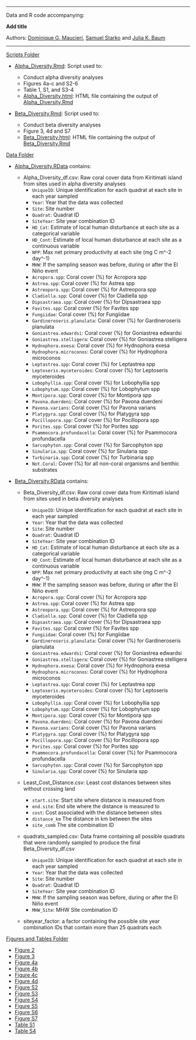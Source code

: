 ****

Data and R code accompanying:

<b>Add title</b>

Authors: [Dominique G. Maucieri](https://dominiquemaucieri.com), [Samuel Starko](https://samstarko.wordpress.com/) and [Julia K. Baum](https://www.juliakbaum.org)

****


[Scripts Folder](scripts/)

* [Alpha_Diversity.Rmd](scripts/Alpha_Diversity.Rmd): Script used to:
	- Conduct alpha diversity analyses
	- Figures 4a-c and S2-6
	- Table 1, S1, and S3-4
	- [Alpha_Diversity.html](scripts/Alpha_Diversity.html): HTML file containing the output of [Alpha_Diversity.Rmd](scripts/Alpha_Diversity.Rmd) 

* [Beta_Diversity.Rmd](scripts/Beta_Diversity.Rmd): Script used to:
	- Conduct beta diversity analyses
	- Figure 3, 4d and S7
	- [Beta_Diversity.html](scripts/Beta_Diversity.html): HTML file containing the output of [Beta_Diversity.Rmd](scripts/Beta_Diversity.Rmd)


[Data Folder](data/)

* [Alpha_Diversity.RData](data/Alpha_Diversity.RData) contains:

	- Alpha_Diversity_df.csv: Raw coral cover data from Kiritimati island from sites used in alpha diversity analyses
		* ```UniqueID```: Unique identification for each quadrat at each site in each year sampled
		* ```Year```: Year that the data was collected
		* ```Site```: Site number
		* ```Quadrat```: Quadrat ID
		* ```SiteYear```: Site year combination ID
		* ```HD_Cat```: Estimate of local human disturbance at each site as a categorical variable
		* ```HD_Cont```: Estimate of local human disturbance at each site as a continuous variable
		* ```NPP```: Max net primary productivity at each site (mg C m^-2 day^-1)
		* ```MHW```: If the sampling season was before, during or after the El Niño event
		* ```Acropora.spp```:  Coral cover (%) for Acropora spp
		* ```Astrea.spp```:  Coral cover (%) for Astrea spp
		* ```Astreopora.spp```:  Coral cover (%) for Astreopora spp
		* ```Cladiella.spp```:  Coral cover (%) for Cladiella spp
		* ```Dipsastraea.spp```:  Coral cover (%) for Dipsastraea spp
		* ```Favites.spp```:  Coral cover (%) for Favites spp
		* ```Fungiidae```:  Coral cover (%) for Fungiidae
		* ```Gardineroseris.planulata```:  Coral cover (%) for Gardineroseris planulata
		* ```Goniastrea.edwardsi```:  Coral cover (%) for Goniastrea edwardsi
		* ```Goniastrea.stelligera```:  Coral cover (%) for Goniastrea stelligera
		* ```Hydnophora.exesa```:  Coral cover (%) for Hydnophora exesa
		* ```Hydnophora.microconos```:  Coral cover (%) for Hydnophora microconos
		* ```Leptastrea.spp```:  Coral cover (%) for Leptastrea spp
		* ```Leptoseris.myceteroides```:  Coral cover (%) for Leptoseris myceteroides
		* ```Lobophyllia.spp```:  Coral cover (%) for Lobophyllia spp 
		* ```Lobophytum.spp```:  Coral cover (%) for Lobophytum spp
		* ```Montipora.spp```:  Coral cover (%) for Montipora spp
		* ```Pavona.duerdeni```:  Coral cover (%) for Pavona duerdeni
		* ```Pavona.varians```:  Coral cover (%) for Pavona varians
		* ```Platygyra.spp```:  Coral cover (%) for Platygyra spp
		* ```Pocillopora.spp```:  Coral cover (%) for Pocillopora spp 
		* ```Porites.spp```:  Coral cover (%) for Porites spp
		* ```Psammocora.profundacella```:  Coral cover (%) for Psammocora profundacella
		* ```Sarcophyton.spp```:  Coral cover (%) for Sarcophyton spp
		* ```Sinularia.spp```:  Coral cover (%) for Sinularia spp
		* ```Turbinaria.spp```:  Coral cover (%) for Turbinaria spp
		* ```Not.Coral```:  Cover (%) for all non-coral organisms and benthic substrates


* [Beta_Diversity.RData](data/Beta_Diversity.RData) contains:

	- Beta_Diversity_df.csv: Raw coral cover data from Kiritimati island from sites used in beta diversity analyses
		* ```UniqueID```: Unique identification for each quadrat at each site in each year sampled
		* ```Year```: Year that the data was collected
		* ```Site```: Site number
		* ```Quadrat```: Quadrat ID
		* ```SiteYear```: Site year combination ID
		* ```HD_Cat```: Estimate of local human disturbance at each site as a categorical variable
		* ```HD_Cont```: Estimate of local human disturbance at each site as a continuous variable
		* ```NPP```: Max net primary productivity at each site (mg C m^-2 day^-1)
		* ```MHW```: If the sampling season was before, during or after the El Niño event
		* ```Acropora.spp```:  Coral cover (%) for Acropora spp
		* ```Astrea.spp```:  Coral cover (%) for Astrea spp
		* ```Astreopora.spp```:  Coral cover (%) for Astreopora spp
		* ```Cladiella.spp```:  Coral cover (%) for Cladiella spp
		* ```Dipsastraea.spp```:  Coral cover (%) for Dipsastraea spp
		* ```Favites.spp```:  Coral cover (%) for Favites spp
		* ```Fungiidae```:  Coral cover (%) for Fungiidae
		* ```Gardineroseris.planulata```:  Coral cover (%) for Gardineroseris planulata
		* ```Goniastrea.edwardsi```:  Coral cover (%) for Goniastrea edwardsi
		* ```Goniastrea.stelligera```:  Coral cover (%) for Goniastrea stelligera
		* ```Hydnophora.exesa```:  Coral cover (%) for Hydnophora exesa
		* ```Hydnophora.microconos```:  Coral cover (%) for Hydnophora microconos
		* ```Leptastrea.spp```:  Coral cover (%) for Leptastrea spp
		* ```Leptoseris.myceteroides```:  Coral cover (%) for Leptoseris myceteroides
		* ```Lobophyllia.spp```:  Coral cover (%) for Lobophyllia spp 
		* ```Lobophytum.spp```:  Coral cover (%) for Lobophytum spp
		* ```Montipora.spp```:  Coral cover (%) for Montipora spp
		* ```Pavona.duerdeni```:  Coral cover (%) for Pavona duerdeni
		* ```Pavona.varians```:  Coral cover (%) for Pavona varians
		* ```Platygyra.spp```:  Coral cover (%) for Platygyra spp
		* ```Pocillopora.spp```:  Coral cover (%) for Pocillopora spp 
		* ```Porites.spp```:  Coral cover (%) for Porites spp
		* ```Psammocora.profundacella```:  Coral cover (%) for Psammocora profundacella
		* ```Sarcophyton.spp```:  Coral cover (%) for Sarcophyton spp
		* ```Sinularia.spp```:  Coral cover (%) for Sinularia spp

	- Least_Cost_Distance.csv: Least cost distances between sites without crossing land

		* ```start.site```: Start site where distance is measured from
		* ```end.site```: End site where the distance is measured to	
		* ```cost```: Cost associated with the distance between sites
		* ```distance_km``` The distance in km between the sites
		* ```site_comb``` The site combination ID

	- quadrats_sampled.csv: Data frame containing all possible quadrats that were randomly sampled to produce the final Beta_Diversity_df.csv
		
		* ```UniqueID```: Unique identification for each quadrat at each site in each year sampled
		* ```Year```: Year that the data was collected
		* ```Site```: Site number
		* ```Quadrat```: Quadrat ID
		* ```SiteYear```: Site year combination ID
		* ```MHW```: If the sampling season was before, during or after the El Niño event
		* ```MHW_Site```: MHW Site combination ID

	- siteyear_factor: a factor containing the possible site year combination IDs that contain more than 25 quadrats each

	
[Figures and Tables Folder](figures_tables/)

* [Figure 2](figures_tables/Figure_2.jpeg)
* [Figure 3](figures_tables/Figure_3.jpeg)
* [Figure 4a](figures_tables/Figure_4a.jpeg)
* [Figure 4b](figures_tables/Figure_4b.jpeg)
* [Figure 4c](figures_tables/Figure_4c.jpeg)
* [Figure 4d](figures_tables/Figure_4d.jpeg)
* [Figure S2](figures_tables/Figure_S2.jpeg)
* [Figure S3](figures_tables/Figure_S3.jpeg)
* [Figure S4](figures_tables/Figure_S4.jpeg)
* [Figure S5](figures_tables/Figure_S5.jpeg)
* [Figure S6](figures_tables/Figure_S6.jpeg)
* [Figure S7](figures_tables/Figure_S7.jpeg)
* [Table S1](figures_tables/Table_S1.xlsx)
* [Table S4](figures_tables/Table_S4.xlsx)


